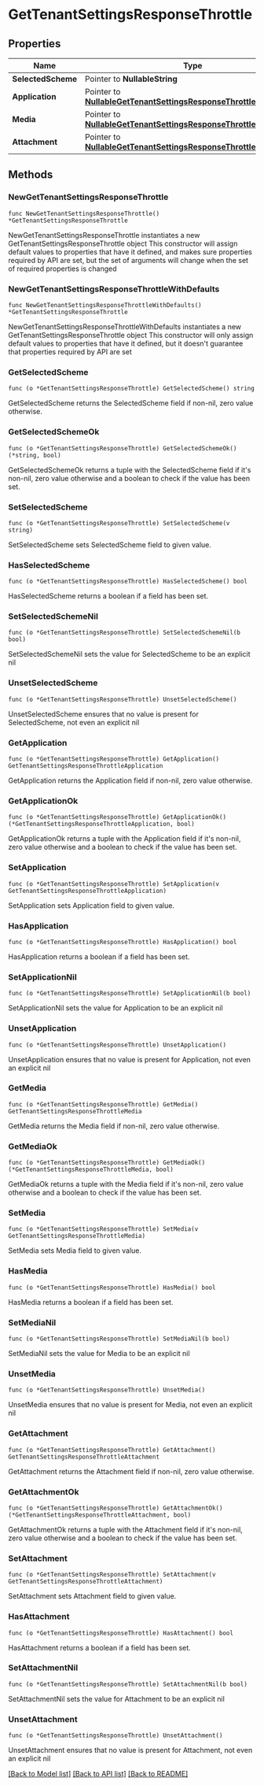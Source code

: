 # GetTenantSettingsResponseThrottle

## Properties

Name | Type | Description | Notes
------------ | ------------- | ------------- | -------------
**SelectedScheme** | Pointer to **NullableString** |  | [optional] 
**Application** | Pointer to [**NullableGetTenantSettingsResponseThrottleApplication**](GetTenantSettingsResponseThrottleApplication.md) |  | [optional] 
**Media** | Pointer to [**NullableGetTenantSettingsResponseThrottleMedia**](GetTenantSettingsResponseThrottleMedia.md) |  | [optional] 
**Attachment** | Pointer to [**NullableGetTenantSettingsResponseThrottleAttachment**](GetTenantSettingsResponseThrottleAttachment.md) |  | [optional] 

## Methods

### NewGetTenantSettingsResponseThrottle

`func NewGetTenantSettingsResponseThrottle() *GetTenantSettingsResponseThrottle`

NewGetTenantSettingsResponseThrottle instantiates a new GetTenantSettingsResponseThrottle object
This constructor will assign default values to properties that have it defined,
and makes sure properties required by API are set, but the set of arguments
will change when the set of required properties is changed

### NewGetTenantSettingsResponseThrottleWithDefaults

`func NewGetTenantSettingsResponseThrottleWithDefaults() *GetTenantSettingsResponseThrottle`

NewGetTenantSettingsResponseThrottleWithDefaults instantiates a new GetTenantSettingsResponseThrottle object
This constructor will only assign default values to properties that have it defined,
but it doesn't guarantee that properties required by API are set

### GetSelectedScheme

`func (o *GetTenantSettingsResponseThrottle) GetSelectedScheme() string`

GetSelectedScheme returns the SelectedScheme field if non-nil, zero value otherwise.

### GetSelectedSchemeOk

`func (o *GetTenantSettingsResponseThrottle) GetSelectedSchemeOk() (*string, bool)`

GetSelectedSchemeOk returns a tuple with the SelectedScheme field if it's non-nil, zero value otherwise
and a boolean to check if the value has been set.

### SetSelectedScheme

`func (o *GetTenantSettingsResponseThrottle) SetSelectedScheme(v string)`

SetSelectedScheme sets SelectedScheme field to given value.

### HasSelectedScheme

`func (o *GetTenantSettingsResponseThrottle) HasSelectedScheme() bool`

HasSelectedScheme returns a boolean if a field has been set.

### SetSelectedSchemeNil

`func (o *GetTenantSettingsResponseThrottle) SetSelectedSchemeNil(b bool)`

 SetSelectedSchemeNil sets the value for SelectedScheme to be an explicit nil

### UnsetSelectedScheme
`func (o *GetTenantSettingsResponseThrottle) UnsetSelectedScheme()`

UnsetSelectedScheme ensures that no value is present for SelectedScheme, not even an explicit nil
### GetApplication

`func (o *GetTenantSettingsResponseThrottle) GetApplication() GetTenantSettingsResponseThrottleApplication`

GetApplication returns the Application field if non-nil, zero value otherwise.

### GetApplicationOk

`func (o *GetTenantSettingsResponseThrottle) GetApplicationOk() (*GetTenantSettingsResponseThrottleApplication, bool)`

GetApplicationOk returns a tuple with the Application field if it's non-nil, zero value otherwise
and a boolean to check if the value has been set.

### SetApplication

`func (o *GetTenantSettingsResponseThrottle) SetApplication(v GetTenantSettingsResponseThrottleApplication)`

SetApplication sets Application field to given value.

### HasApplication

`func (o *GetTenantSettingsResponseThrottle) HasApplication() bool`

HasApplication returns a boolean if a field has been set.

### SetApplicationNil

`func (o *GetTenantSettingsResponseThrottle) SetApplicationNil(b bool)`

 SetApplicationNil sets the value for Application to be an explicit nil

### UnsetApplication
`func (o *GetTenantSettingsResponseThrottle) UnsetApplication()`

UnsetApplication ensures that no value is present for Application, not even an explicit nil
### GetMedia

`func (o *GetTenantSettingsResponseThrottle) GetMedia() GetTenantSettingsResponseThrottleMedia`

GetMedia returns the Media field if non-nil, zero value otherwise.

### GetMediaOk

`func (o *GetTenantSettingsResponseThrottle) GetMediaOk() (*GetTenantSettingsResponseThrottleMedia, bool)`

GetMediaOk returns a tuple with the Media field if it's non-nil, zero value otherwise
and a boolean to check if the value has been set.

### SetMedia

`func (o *GetTenantSettingsResponseThrottle) SetMedia(v GetTenantSettingsResponseThrottleMedia)`

SetMedia sets Media field to given value.

### HasMedia

`func (o *GetTenantSettingsResponseThrottle) HasMedia() bool`

HasMedia returns a boolean if a field has been set.

### SetMediaNil

`func (o *GetTenantSettingsResponseThrottle) SetMediaNil(b bool)`

 SetMediaNil sets the value for Media to be an explicit nil

### UnsetMedia
`func (o *GetTenantSettingsResponseThrottle) UnsetMedia()`

UnsetMedia ensures that no value is present for Media, not even an explicit nil
### GetAttachment

`func (o *GetTenantSettingsResponseThrottle) GetAttachment() GetTenantSettingsResponseThrottleAttachment`

GetAttachment returns the Attachment field if non-nil, zero value otherwise.

### GetAttachmentOk

`func (o *GetTenantSettingsResponseThrottle) GetAttachmentOk() (*GetTenantSettingsResponseThrottleAttachment, bool)`

GetAttachmentOk returns a tuple with the Attachment field if it's non-nil, zero value otherwise
and a boolean to check if the value has been set.

### SetAttachment

`func (o *GetTenantSettingsResponseThrottle) SetAttachment(v GetTenantSettingsResponseThrottleAttachment)`

SetAttachment sets Attachment field to given value.

### HasAttachment

`func (o *GetTenantSettingsResponseThrottle) HasAttachment() bool`

HasAttachment returns a boolean if a field has been set.

### SetAttachmentNil

`func (o *GetTenantSettingsResponseThrottle) SetAttachmentNil(b bool)`

 SetAttachmentNil sets the value for Attachment to be an explicit nil

### UnsetAttachment
`func (o *GetTenantSettingsResponseThrottle) UnsetAttachment()`

UnsetAttachment ensures that no value is present for Attachment, not even an explicit nil

[[Back to Model list]](../README.md#documentation-for-models) [[Back to API list]](../README.md#documentation-for-api-endpoints) [[Back to README]](../README.md)


